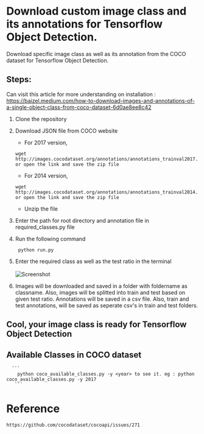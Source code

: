 # Download custom image class and its annotations for Tensorflow Object Detection.

Download specific image class as well as its annotation from the COCO dataset for Tensorflow Object Detection.

## Steps:
   Can visit this article for more understanding on installation : https://baizel.medium.com/how-to-download-images-and-annotations-of-a-single-object-class-from-coco-dataset-6d0ae8ee8c42

1. Clone the repository

2. Download JSON file from COCO website

   - For 2017 version,
    ```
    wget http://images.cocodataset.org/annotations/annotations_trainval2017.zip or open the link and save the zip file
    ```
   - For 2014 version,
    ```
    wget http://images.cocodataset.org/annotations/annotations_trainval2014.zip or open the link and save the zip file
    ```
    
   - Unzip the file

3. Enter the path for root directory and annotation file in required_classes.py file

4. Run the following command
   ```
    python run.py
    ```

5. Enter the required class as well as the test ratio in the terminal<br><br>
   ![Screenshot](github_screenshot.JPG)

6. Images will be downloaded and saved in a folder with foldername as classname. Also, images will be splitted into train and test based on given test ratio. Annotations will be saved in a csv file. Also, train and test annotations, will be saved as seperate csv's in train and test folders.

## Cool, your image class is ready for Tensorflow Object Detection

## Available Classes in COCO dataset

      ```
        python coco_available_classes.py -y <year> to see it. eg : python coco_available_classes.py -y 2017
       ```
   
# Reference

    https://github.com/cocodataset/cocoapi/issues/271

